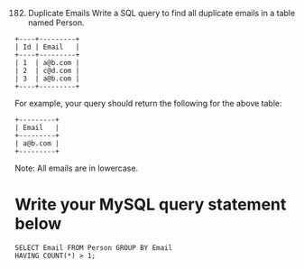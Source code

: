 182. Duplicate Emails Write a SQL query to find all duplicate emails in a table named Person.

    +----+---------+
    | Id | Email   |
    +----+---------+
    | 1  | a@b.com |
    | 2  | c@d.com |
    | 3  | a@b.com |
    +----+---------+

For example, your query should return the following for the above table:

    +---------+
    | Email   |
    +---------+
    | a@b.com |
    +---------+

Note: All emails are in lowercase.

# Write your MySQL query statement below

    SELECT Email FROM Person GROUP BY Email
    HAVING COUNT(*) > 1;